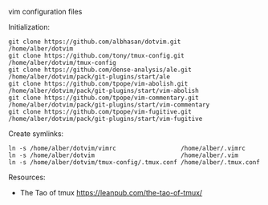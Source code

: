 vim configuration files

Initialization:

    git clone https://github.com/albhasan/dotvim.git      /home/alber/dotvim
    git clone https://github.com/tony/tmux-config.git     /home/alber/dotvim/tmux-config
    git clone https://github.com/dense-analysis/ale.git   /home/alber/dotvim/pack/git-plugins/start/ale
    git clone https://github.com/tpope/vim-abolish.git    /home/alber/dotvim/pack/git-plugins/start/vim-abolish 
    git clone https://github.com/tpope/vim-commentary.git /home/alber/dotvim/pack/git-plugins/start/vim-commentary
    git clone https://github.com/tpope/vim-fugitive.git   /home/alber/dotvim/pack/git-plugins/start/vim-fugitive 

Create symlinks:

    ln -s /home/alber/dotvim/vimrc                  /home/alber/.vimrc
    ln -s /home/alber/dotvim                        /home/alber/.vim                          
    ln -s /home/alber/dotvim/tmux-config/.tmux.conf /home/alber/.tmux.conf

Resources:

- The Tao of tmux https://leanpub.com/the-tao-of-tmux/

